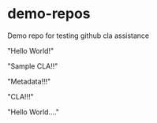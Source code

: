 # demo-repos
Demo repo for testing github cla assistance

"Hello World!"

"Sample CLA!!"

"Metadata!!!"

"CLA!!!"

"Hello World...."
